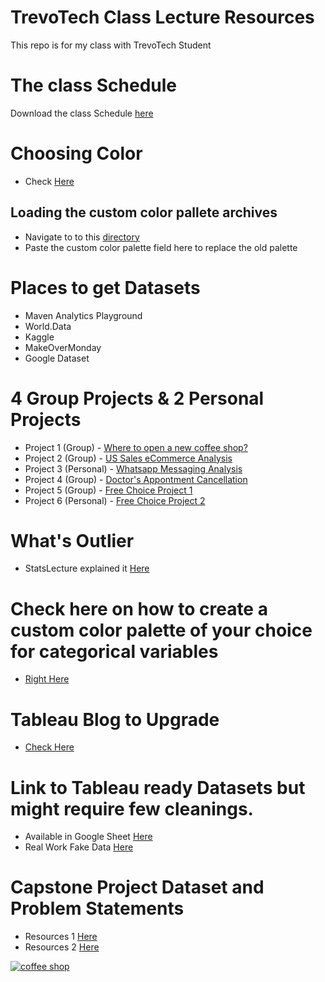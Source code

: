 # TrevoTech Class Lecture Resources
 This repo is for my class with TrevoTech Student

# The class Schedule
Download the class Schedule [here](https://github.com/tripleaceme/TrevoTech-Class-Lecture-Resources/blob/main/TrevoTech%20Class%20Schedule.pdf)

# Choosing Color
- Check [Here](/Preferences.tps)

## Loading the custom color pallete archives
- Navigate to to this [directory](https://github.com/tripleaceme/TrevoTech-Class-Lecture-Resources/blob/main/Tableau-Repository-Location.jpg)
- Paste the custom color palette field here to replace the old palette
    
# Places to get Datasets
- Maven Analytics Playground
- World.Data
- Kaggle
- MakeOverMonday
- Google Dataset

# 4 Group Projects & 2 Personal Projects
- Project 1 (Group) - [Where to open a new coffee shop?](https://github.com/tripleaceme/TrevoTech-Class-Lecture-Resources/tree/main/Project/Project%201)
- Project 2 (Group) - [US Sales eCommerce Analysis](https://github.com/tripleaceme/TrevoTech-Class-Lecture-Resources/tree/main/Project/Project%202)
- Project 3 (Personal) - [Whatsapp Messaging Analysis](https://github.com/tripleaceme/TrevoTech-Class-Lecture-Resources/tree/main/Project/Project%203)
- Project 4 (Group) - [Doctor's Appontment Cancellation](https://github.com/tripleaceme/TrevoTech-Class-Lecture-Resources/tree/main/Project/Project%204)
- Project 5 (Group) - [Free Choice Project 1]((https://sonsofhierarchies.com/real-world-fake-data/))
- Project 6 (Personal) - [Free Choice Project 2](https://sonsofhierarchies.com/real-world-fake-data-season-2/)

# What's Outlier
- StatsLecture explained it [Here](https://www.youtube.com/watch?v=o2q-L3auqW8)
# Check here on how to create a custom color palette of your choice for categorical variables
- [Right Here](https://www.thedataschool.co.uk/emily-chen/tableau-tip-importing-custom-colour-palettes)

# Tableau Blog to Upgrade
- [Check Here](https://tableau.toanhoang.com/category/learners/)

# Link to Tableau ready Datasets but might require few cleanings.

- Available in Google Sheet [Here](https://docs.google.com/spreadsheets/d/1kt82X_k73rkfo2J4QDAvua8f3RpaR7KxecU7qaVJoxo/edit#gid=0)
- Real Work Fake Data [Here](https://data.world/markbradbourne/rwfd-real-world-fake-data)


# Capstone Project Dataset and Problem Statements
- Resources 1 [Here](https://sonsofhierarchies.com/real-world-fake-data/)
- Resources 2 [Here](https://sonsofhierarchies.com/real-world-fake-data-season-2/)


 <p> <a href="#" target="blank"><img src="" alt="coffee shop" /></a> </p>